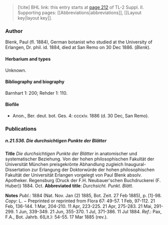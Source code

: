 > [!cite] BHL link: this entry starts at [page 212](https://www.biodiversitylibrary.org/item/103859#page/222/mode/1up) of TL-2 Suppl. II.
> Supporting pages: [[Abbreviations|abbreviations]], [[Layout key|layout key]].

### Author

Blenk, Paul (fl. 1884), German botanist who studied at the University of Erlangen, Dr. phil. id. 1884, died at San Remo on 30 Dec 1886. (*Blenk*).

#### Herbarium and types

Unknown.

#### Bibliography and biography

Barnhart 1: 200; Rehder 1: 110.

#### Biofile

- Anon., Ber. deut. bot. Ges. 4: cccxiv. 1886 (d. 30 Dec, San Remo).

### Publications

##### n.21.536. Die durchsichtigen Punkte der Blätter

**Title**
*Die durchsichtigen Punkte der Blätter* in anatomischer und systematischer Beziehung. Von der hohen philosophischen Fakultät der Universität München preisgekrönte Abhandlung zugleich Inaugural-Dissertation zur Erlangung der Doktorwürde der hohen philosophischen Fakultät der Universität Erlangen vorgelegt von Paul Blenk absolv. Apotheker. Regensburg (Druck der F.H. Neubauer'schen Buchdruckerei (F. Huber)) 1884. Oct.
**Abbreviated title**: *Durchsicht. Punkt. Blätt.*

**Notes**
*Publ*.: 1884 (Nat. Nov. Jan (2) 1885, Bot. Zeit. 27 Feb 1885), p. \[1\]-98. *Copy*: L. − Preprinted or reprinted from Flora 67: 49-57. 1 Feb, 97-112. 21 Feb, 136-144. 1 Mar, 204-210. 11 Apr, 223-225. 21 Apr, 275-283. 21 Mai, 291-299. 1 Jun, 339-349. 21 Jun, 355-370. 1 Jul, 371-386. 11 Jul 1884.
*Ref*.: Pax, F.A., Bot. Jahrb. 6(Lit.): 54-55. 17 Mar 1885 (rev.).

